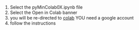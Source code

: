 1) Select the pyMinColab0X.ipynb file 
2) Select the Open in Colab banner
3) you will be re-directed to [colab](https://colab.research.google.com/) YOU need a google account
4) follow the instructions

